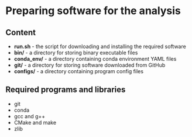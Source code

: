 # Preparing software for the analysis

## Content

  * **run.sh** - the script for downloading and installing the required software
  * **bin/** - a directory for storing binary executable files
  * **conda_env/** - a directory containing conda environment YAML files
  * **git/** - a directory for storing software downloaded from GitHub
  * **configs/** - a directory containing program config files

## Required programs and libraries

  * git
  * conda
  * gcc and g++
  * CMake and make
  * zlib
